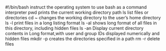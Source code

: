 #!/bin/bash  instruct the operating system to use bash as a command interpreter
pwd prints the current working directory path
ls list files or directories
cd ~ changes the working directory to the user’s home directory
ls -l print files in a long listing format
ls -al shows long format of all files in this directory, including hidden files
ls -an Display current directory contents in Long format,with user and group IDs displayed numerically and hidden files
mkdir -p creates the directories specified in a path
rm -r delete files
